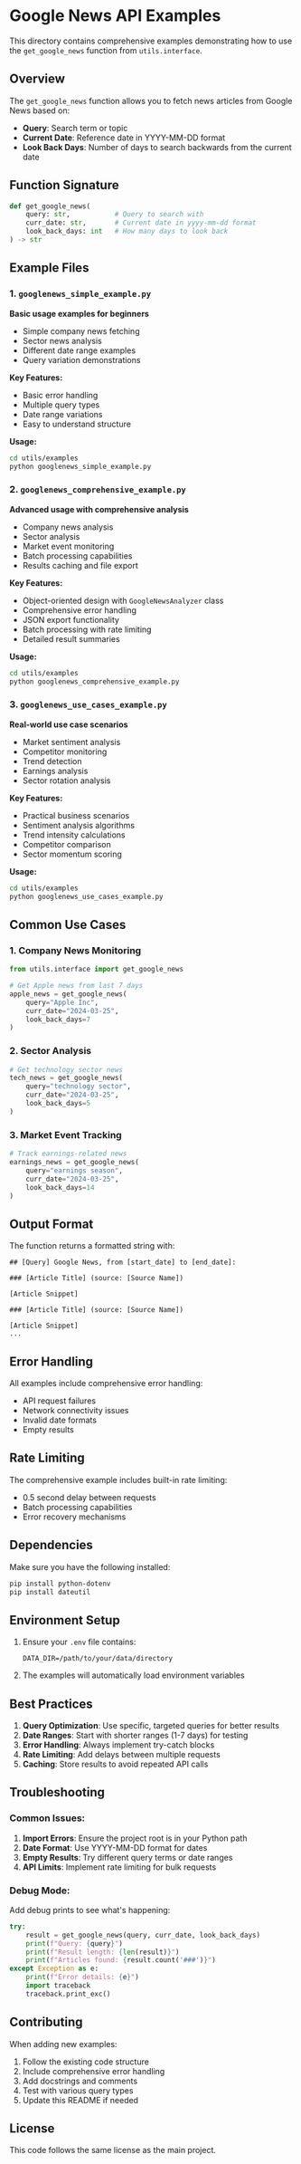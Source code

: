 # Google News API Examples

This directory contains comprehensive examples demonstrating how to use the `get_google_news` function from `utils.interface`.

## Overview

The `get_google_news` function allows you to fetch news articles from Google News based on:
- **Query**: Search term or topic
- **Current Date**: Reference date in YYYY-MM-DD format
- **Look Back Days**: Number of days to search backwards from the current date

## Function Signature

```python
def get_google_news(
    query: str,           # Query to search with
    curr_date: str,       # Current date in yyyy-mm-dd format
    look_back_days: int   # How many days to look back
) -> str
```

## Example Files

### 1. `googlenews_simple_example.py`
**Basic usage examples for beginners**

- Simple company news fetching
- Sector news analysis
- Different date range examples
- Query variation demonstrations

**Key Features:**
- Basic error handling
- Multiple query types
- Date range variations
- Easy to understand structure

**Usage:**
```bash
cd utils/examples
python googlenews_simple_example.py
```

### 2. `googlenews_comprehensive_example.py`
**Advanced usage with comprehensive analysis**

- Company news analysis
- Sector analysis
- Market event monitoring
- Batch processing capabilities
- Results caching and file export

**Key Features:**
- Object-oriented design with `GoogleNewsAnalyzer` class
- Comprehensive error handling
- JSON export functionality
- Batch processing with rate limiting
- Detailed result summaries

**Usage:**
```bash
cd utils/examples
python googlenews_comprehensive_example.py
```

### 3. `googlenews_use_cases_example.py`
**Real-world use case scenarios**

- Market sentiment analysis
- Competitor monitoring
- Trend detection
- Earnings analysis
- Sector rotation analysis

**Key Features:**
- Practical business scenarios
- Sentiment analysis algorithms
- Trend intensity calculations
- Competitor comparison
- Sector momentum scoring

**Usage:**
```bash
cd utils/examples
python googlenews_use_cases_example.py
```

## Common Use Cases

### 1. Company News Monitoring
```python
from utils.interface import get_google_news

# Get Apple news from last 7 days
apple_news = get_google_news(
    query="Apple Inc",
    curr_date="2024-03-25",
    look_back_days=7
)
```

### 2. Sector Analysis
```python
# Get technology sector news
tech_news = get_google_news(
    query="technology sector",
    curr_date="2024-03-25",
    look_back_days=5
)
```

### 3. Market Event Tracking
```python
# Track earnings-related news
earnings_news = get_google_news(
    query="earnings season",
    curr_date="2024-03-25",
    look_back_days=14
)
```

## Output Format

The function returns a formatted string with:

```
## [Query] Google News, from [start_date] to [end_date]:

### [Article Title] (source: [Source Name])

[Article Snippet]

### [Article Title] (source: [Source Name])

[Article Snippet]
...
```

## Error Handling

All examples include comprehensive error handling:
- API request failures
- Network connectivity issues
- Invalid date formats
- Empty results

## Rate Limiting

The comprehensive example includes built-in rate limiting:
- 0.5 second delay between requests
- Batch processing capabilities
- Error recovery mechanisms

## Dependencies

Make sure you have the following installed:
```bash
pip install python-dotenv
pip install dateutil
```

## Environment Setup

1. Ensure your `.env` file contains:
   ```
   DATA_DIR=/path/to/your/data/directory
   ```

2. The examples will automatically load environment variables

## Best Practices

1. **Query Optimization**: Use specific, targeted queries for better results
2. **Date Ranges**: Start with shorter ranges (1-7 days) for testing
3. **Error Handling**: Always implement try-catch blocks
4. **Rate Limiting**: Add delays between multiple requests
5. **Caching**: Store results to avoid repeated API calls

## Troubleshooting

### Common Issues:

1. **Import Errors**: Ensure the project root is in your Python path
2. **Date Format**: Use YYYY-MM-DD format for dates
3. **Empty Results**: Try different query terms or date ranges
4. **API Limits**: Implement rate limiting for bulk requests

### Debug Mode:

Add debug prints to see what's happening:
```python
try:
    result = get_google_news(query, curr_date, look_back_days)
    print(f"Query: {query}")
    print(f"Result length: {len(result)}")
    print(f"Articles found: {result.count('###')}")
except Exception as e:
    print(f"Error details: {e}")
    import traceback
    traceback.print_exc()
```

## Contributing

When adding new examples:
1. Follow the existing code structure
2. Include comprehensive error handling
3. Add docstrings and comments
4. Test with various query types
5. Update this README if needed

## License

This code follows the same license as the main project. 